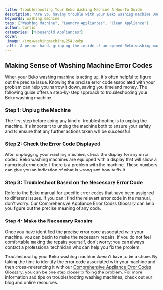 ```yaml
---
title: Troubleshooting Your Beko Washing Machine A How-To Guide
description: "Are you having trouble with your Beko washing machine Dont worry this article gives you step-by-step instructions on how to troubleshoot common problems and get your machine running again"
keywords: washing machine
tags: ["Washing Machine", "Laundry Appliances", "Clean Appliance"]
author: Curtis
categories: ["Household Appliances"]
cover: 
 image: /img/washingmachine/254.webp
 alt: 'A person hands gripping the inside of an opened Beko washing machine with the caption How do you troubleshoot a Beko washing machine'
---
```

## Making Sense of Washing Machine Error Codes
When your Beko washing machine is acting up, it's often helpful to figure out the precise issue. Knowing the precise error code associated with your problem can help you narrow it down, saving you time and money. The following guide offers a step-by-step approach to troubleshooting your Beko washing machine.

### Step 1: Unplug the Machine
The first step before doing any kind of troubleshooting is to unplug the machine. It's important to unplug the machine both to ensure your safety and to ensure that any further actions taken will be successful.

### Step 2: Check the Error Code Displayed
After unplugging your washing machine, check the display for any error codes. Beko washing machines are equipped with a display that will show a numerical error code if there is a problem with the machine. These numbers can give you an indication of what is wrong and how to fix it.

### Step 3: Troubleshoot Based on the Necessary Error Code
Refer to the Beko manual for specific error codes that have been assigned to different issues. If you can't find the relevant error code in the manual, don't worry. Our [Comprehensive Appliance Error Codes Glossary](./error-codes/) can help you figure out the precise meaning of any code.

### Step 4: Make the Necessary Repairs
Once you have identified the precise error code associated with your machine, you can begin to make the necessary repairs. If you do not feel comfortable making the repairs yourself, don't worry; you can always contact a professional technician who can help you fix the problem.

Troubleshooting your Beko washing machine doesn't have to be a chore. By taking the time to identify the error code associated with your machine and then cross-referencing it with our [Comprehensive Appliance Error Codes Glossary](./error-codes/), you can be one step closer to fixing the problem. For more information and tips on troubleshooting washing machines, check out our blog and online resources.
